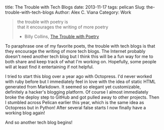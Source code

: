 title: The Trouble with Tech Blogs
date: 2013-11-17
tags: pelican 
Slug: the-trouble-with-tech-blogs
Author: Alex C. Viana
Category: Work

> the trouble with poetry is  
> that it encourages the writing of more poetry  
>  - Billy Collins, [The Trouble with Poetry](http://www.edutopia.org/trouble-poetry)

To paraphrase one of my favorite poets, the trouble with tech blogs is that they encourage the writing of more tech blogs. The Internet probably doesn't need another tech blog but I think this will be a fun way for me to both share and keep track of what I'm working on. Hopefully, some people will at least find it entertaining if not helpful.

I tried to start this blog over a year ago with Octopress. I'd never worked with ruby before but I immediately feel in love with the idea of static HTML generated from Markdown. It seemed so elegant yet customizable, definitely a hacker's blogging platform. Of course I almost immediately broke the deploy step to GitHub and got pulled away to other projects. Then I stumbled across Pelican earlier this year, which is the same idea as Octopress but in Python! After several false starts I now finally have a working blog again! 

And so another tech blog begins!


